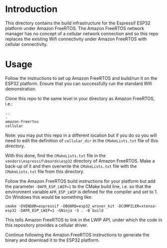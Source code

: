 # Introduction
This directory contains the build infrastructure for the Espressif ESP32 platform under Amazon FreeRTOS.  The Amazon FreeRTOS network manager has no concept of a cellular network connection and so this repo replaces the existing Wifi connectivity under Amazon FreeRTOS with cellular connectivity.

# Usage
Follow the instructions to set up Amazon FreeRTOS and build/run it on the ESP32 platform.  Ensure that you can successfully run the standard Wifi demonstration.

Clone this repo to the same level in your directory as Amazon FreeRTOS, i.e.:

```
..
.
amazon-freertos
cellular
```

Note: you may put this repo in a different location but if you do so you will need to edit the definition of `cellular_dir` in the `CMakeLists.txt` file of this directory.

With this done, find the `CMakeLists.txt` file in the `vendors\espressif\boards\esp32` directory of Amazon FreeRTOS.  Make a back-up of it and then overwrite the `CMakeLists.txt` file with the `CMakeLists.txt` file from this directory.

Follow the Amazon FreeRTOS build instructions for your platform but add the parameter `-DAFR_ESP_LWIP=1` to the CMake build line, i.e. so that the environment variable `AFR_ESP_LWIP` is defined for the compiler and set to 1.  On Windows this would be something like:

```
cmake -DVENDOR=espressif -DBOARD=esp32_wrover_kit -DCOMPILER=xtensa-esp32 -DAFR_ESP_LWIP=1 -GNinja -S . -B build
```

This tells Amazon FreeRTOS to link in the LWIP API, under which the code in this repository provides a cellular driver.

Continue following the Amazon FreeRTOS instructions to generate the binary and download it to the ESP32 platform.